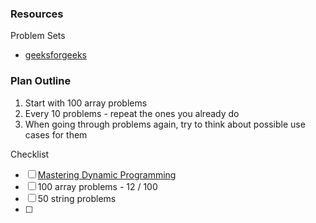 ### Resources


Problem Sets
- [geeksforgeeks](https://www.geeksforgeeks.org/explore?page=1&sortBy=submissions)

### Plan Outline
1. Start with 100 array problems
2. Every 10 problems - repeat the ones you already do
3. When going through problems again, try to think about possible use cases for them
   
Checklist
- [ ] [Mastering Dynamic Programming](https://www.youtube.com/watch?v=Hdr64lKQ3e4)
- [ ] 100 array problems - 12 / 100
- [ ] 50 string problems
- [ ] 